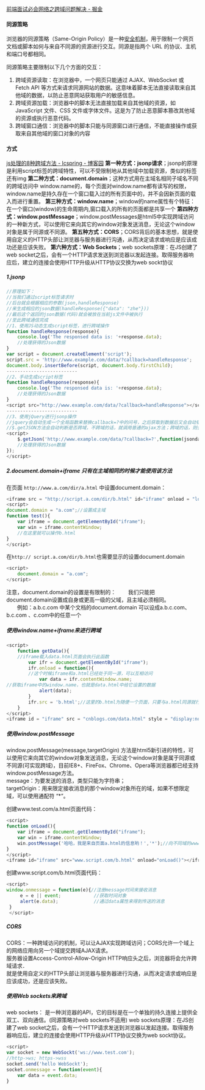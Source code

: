 [前端面试必会网络之跨域问题解决 - 掘金](https://juejin.cn/post/7094162429310926855?searchId=202308262320311F722080543A6B802E32)
#### 同源策略
浏览器的同源策略（Same-Origin Policy）是一种[安全机制](https://so.csdn.net/so/search?q=%E5%AE%89%E5%85%A8%E6%9C%BA%E5%88%B6&spm=1001.2101.3001.7020)，用于限制一个网页文档或脚本如何与来自不同源的资源进行交互。同源是指两个 URL 的协议、主机和端口号都相同。

同源策略主要限制以下几个方面的交互：
1. 跨域资源读取：在浏览器中，一个网页只能通过 AJAX、WebSocket 或 Fetch API 等方式来请求同源网站的数据。这意味着脚本无法直接读取来自其他域的数据，以防止恶意网站获取用户的敏感信息。
2. 跨域资源加载：浏览器中的脚本无法直接加载来自其他域的资源，如 JavaScript 文件、CSS 文件或字体文件。这是为了防止恶意脚本篡改其他域的资源或执行恶意代码。
3. 跨域窗口通信：浏览器中的脚本只能与同源窗口进行通信，不能直接操作或获取来自其他域的窗口对象的内容

#### 方式
[js处理的8种跨域方法 - lcspring - 博客园](https://www.cnblogs.com/lcspring/p/11079754.html)
**第一种方式：jsonp请求**；jsonp的原理是利用script标签的跨域特性，可以不受限制地从其他域中加载资源，类似的标签还有img
**第二种方式：document.domain**；这种方式用在主域名相同子域名不同的跨域访问中
window.name的，每个页面对window.name都有读写的权限，window.name是持久存在一个窗口载入过的所有页面中的，并不会因新页面的载入而进行重置。
**第三种方式：window.name**；window的name属性有个特征：在一个窗口(window)的生命周期内,窗口载入的所有的页面都是共享一个
**第四种方式：window.postMessage**；window.postMessages是html5中实现跨域访问的一种新方式，可以使用它来向其它的window对象发送消息，无论这个window对象是属于同源或不同源。
**第五种方式：CORS**；CORS背后的基本思想，就是使用自定义的HTTP头部让浏览器与服务器进行沟通，从而决定请求或响应是应该成功还是应该失败。
**第六种方式：Web Sockets**；web sockets原理：在JS创建了web socket之后，会有一个HTTP请求发送到浏览器以发起连接。取得服务器响应后，建立的连接会使用HTTP升级从HTTP协议交换为web sockt协议

##### 1.jsonp
```js
//原理如下：
//当我们通过script标签请求时
//后台就会根据相应的参数(json,handleResponse)
//来生成相应的json数据(handleResponse({"data": "zhe"}))
//最后这个返回的json数据(代码)就会被放在当前js文件中被执行
//至此跨域通信完成
//1、使用JS动态生成script标签，进行跨域操作
function handleResponse(response){
    console.log('The responsed data is: '+response.data);
    //处理获得的Json数据
}
var script = document.createElement('script');
script.src = 'http://www.example.com/data/?callback=handleResponse';
document.body.insertBefore(script, document.body.firstChild);
--------------------------
//2、手动生成script标签
function handleResponse(response){
    console.log('The responsed data is: '+response.data);
    //处理获得的Json数据
}
<script src="http://www.example.com/data/?callback=handleResponse"></script>
--------------------------
//3、使用jQuery进行jsonp操作
//jquery会自动生成一个全局函数来替换callback=?中的问号，之后获取到数据后又会自动销毁
//$.getJSON方法会自动判断是否跨域，不跨域的话，就调用普通的ajax方法；跨域的话，则会以异步加载js文件的形式来调用jsonp的回调函数。
<script>
    $.getJson('http://www.example.com/data/?callback=?',function(jsondata){
    //处理获得的Json数据
});
</script>
```

##### 2.document.domain+iframe 只有在主域相同的时候才能使用该方法
在页面 `http://www.a.com/dir/a.html` 中设置document.domain：
```js
<iframe src = "http://script.a.com/dir/b.html" id="iframe" onload = "loLoad()"></iframe>
<script>
document.domain = "a.com";//设置成主域
function test(){
    var iframe = document.getElementById("iframe");
    var win = iframe.contentWindow;
    //在这里就可以操作b.html
}
</script>
```
在`http:// script.a.com/dir/b.html`也需要显示的设置document.domain
```js
<script>
    document.domain = "a.com";
</script>
```

注意，document.domain的设置是有限制的：
　　我们只能把document.domain设置成自身或更高一级的父域，且主域必须相同。  
　　例如：a.b.c.com 中某个文档的document.domain 可以设成a.b.c.com、b.c.com 、c.com中的任意一个

##### 使用window.name+iframe来进行跨域
```js
<script>
    function getData(){
    //iframe载入data.html页面会执行此函数
        var ifr = document.getElementById("iframe");
        ifr.onload = function(){
        //这个时候iframe和a.html已经处于同一源，可以互相访问
            var data = ifr.contentWindow.name;
//获取iframe中的window.name，也就是data.html中给它设置的数据
            alert(data);
        }
        ifr.src = 'b.html';//这里的b.html为随便一个页面，只要与a.html同源就行，目的是让a.html能够访问到iframe中的东西，否则访问不到
    }
</script>
<iframe id = "iframe" src = "cnblogs.com/data.html" style = "display:none" onload = "getData()"></iframe>
```

##### 使用window.postMessage
window.postMessage(message,targetOrigin) 方法是html5新引进的特性，可以使用它来向其它的window对象发送消息，无论这个window对象是属于同源或不同源(可实现跨域)，目前IE8+、FireFox、Chrome、Opera等浏览器都已经支持window.postMessage方法。  
message：为要发送的消息，类型只能为字符串；  
targetOrigin：用来限定接收消息的那个window对象所在的域，如果不想限定域，可以使用通配符 “*”。

创建www.test.com/a.html页面代码：
```js
<script>
function onLoad(){
    var iframe = document.getElementById("iframe");
    var win = iframe.contentWindow;
    win.postMessage('哈哈，我是来自页面a.html的信息哟！','*');//向不同域的www.script.com/b.html发送消息
}
</script>
<iframe id="iframe" src="www.script.com/b.html" onload="onLoad()"></iframe>
```
创建www.script.com/b.html页面代码：
```js
<script>
window.onmessage = function(e){//注册message时间来接收消息
     e = e || event;            //获取时间对象
     alert(e.data);             //通过data属性来得到传送的消息
 }
 </script>
```


##### CORS
CORS：一种跨域访问的机制，可以让AJAX实现跨域访问；CORS允许一个域上的网络应用向另一个域提交跨域AJAX请求。  
服务器设置Access-Control-Allow-Origin HTTP响应头之后，浏览器将会允许跨域请求．  
就是使用自定义的HTTP头部让浏览器与服务器进行沟通，从而决定请求或响应是应该成功，还是应该失败。

##### 使用Web sockets来跨域

web sockets： 是一种浏览器的API，它的目标是在一个单独的持久连接上提供全双工、双向通信。(同源策略对web sockets不适用)
web sockets原理：在JS创建了web socket之后，会有一个HTTP请求发送到浏览器以发起连接。取得服务器响应后，建立的连接会使用HTTP升级从HTTP协议交换为web sockt协议。
```js
<script>
var socket = new WebSockt('ws://www.test.com');
//http->ws; https->wss
socket.send('hello WebSockt');
socket.onmessage = function(event){
    var data = event.data;
}
```